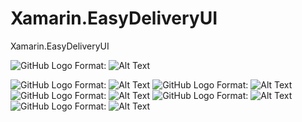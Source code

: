 # Xamarin.EasyDeliveryUI
Xamarin.EasyDeliveryUI

![GitHub Logo](/Screenshot/GitDiscoveryMenu.gif)
Format: ![Alt Text](url)

![GitHub Logo](/Screenshot/HomeImage3) 
Format: ![Alt Text](url)
![GitHub Logo](/Screenshot/SignUpImage.jpeg)
Format: ![Alt Text](url)
![GitHub Logo](/Screenshot/MenuTapimage.jpeg)
Format: ![Alt Text](url)
![GitHub Logo](/Screenshot/DiscoveryImage.jpeg)
Format: ![Alt Text](url)
![GitHub Logo](/Screenshot/ListImage.jpeg)
Format: ![Alt Text](url)



